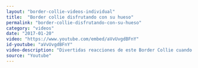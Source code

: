 ```yaml
---
layout: "border-collie-videos-individual"
title:  "Border collie disfrutando con su hueso"
permalink: "border-collie-disfrutando-con-su-hueso"
category: "videos"
date: "2017-01-20"
video: "https://www.youtube.com/embed/aVvUvgdBFnY"
id-youtube: "aVvUvgdBFnY"
video-description: "Divertidas reacciones de este Border Collie cuando recibe un hueso..."
source: "Youtube"
---
```

